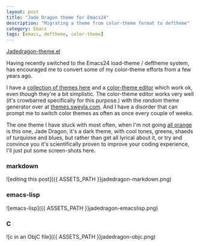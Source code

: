 ```yaml
---
layout: post
title: "Jade Dragon theme for Emacs24"
description: "Migrating a theme from color-theme format to deftheme"
category: Emacs
tags: [emacs, deftheme, color-theme]
---
```


<a href="{{ ASSET_PATH }}Jadedragon-theme.el" class="btn
btn-primary btn-large">Jadedragon-theme.el</a>

Having recently switched to the Emacs24 load-theme / deftheme system,
has encouraged me to convert some of my color-theme efforts from a few
years ago.

I have a
[collection of themes here](http://jasonm23.github.com/#emacs-themes)
and a
[color-theme editor](http://jasonm23.github.com/#emacs-theme-editor)
which work ok, even though they're a bit simplistic.  The color-theme
editor works very well (it's crowbarred specifically for this
purpose.) with the *random* theme generator over at
[themes.sweyla.com](http://themes.sweyla.com).  And I have a disorder
that can prompt me to switch color themes as often as once every couple of weeks.

The one theme I have stuck with most often, when I'm not going
[all orange](http://jasonm23.github.com/EmacsFodder/Emacs/2012/07/02/tangerine-theme)
is this one, Jade Dragon, it's a dark theme, with cool tones, greens,
shaeds of turquiose and blues, but rather than get all lyrical about
it, or try and convince you it's scientifically proven to improve your
coding experience, I'll just put some screen-shots here.

### markdown

![editing this post]({{ ASSETS_PATH }}jadedragon-markdown.png)

### emacs-lisp

![emacs-lisp]({{ ASSETS_PATH }}jadedragon-emacslisp.png)

### C 

![c in an ObjC file]({{ ASSETS_PATH }}jadedragon-objc.png)


